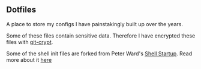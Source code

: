 ## Dotfiles

A place to store my configs I have painstakingly built up over the years.

Some of these files contain sensitive data. Therefore I have encrypted these files with [git-crypt](https://github.com/AGWA/git-crypt).

Some of the shell init files are forked from Peter Ward's [Shell Startup](https://bitbucket.org/flowblok/shell-startup). Read more about it [here](http://blog.flowblok.id.au/2013-02/shell-startup-scripts.html)
